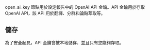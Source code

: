 open_ai_key 節點用於設定報告中的 OpenAI API 金鑰。API 金鑰用於存取 OpenAI API，該 API 用於翻譯、分群和論點萃取等。

## 儲存

為了安全起見，API 金鑰會被本地儲存，並且只有您能夠存取。
